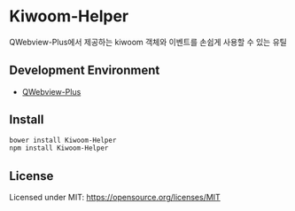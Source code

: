# Kiwoom-Helper
QWebview-Plus에서 제공하는 kiwoom 객체와 이벤트를 손쉽게 사용할 수 있는 유틸

## Development Environment
 - [QWebview-Plus](https://github.com/sculove/QWebview-plus)

## Install
```sh
bower install Kiwoom-Helper
npm install Kiwoom-Helper
```

## License
Licensed under MIT:
https://opensource.org/licenses/MIT
